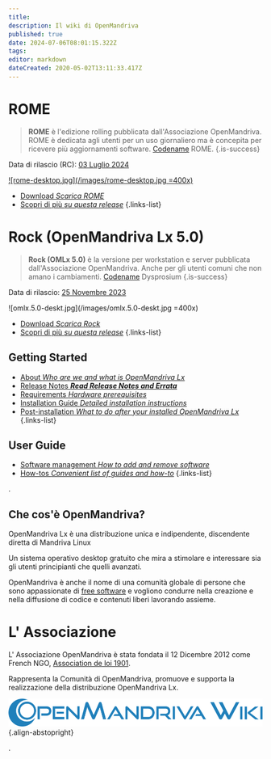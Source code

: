 ```yaml
---
title: 
description: Il wiki di OpenMandriva
published: true
date: 2024-07-06T08:01:15.322Z
tags: 
editor: markdown
dateCreated: 2020-05-02T13:11:33.417Z
---
```


# ROME

> **ROME** è l'edizione rolling pubblicata dall'Associazione OpenMandriva. ROME è dedicata agli utenti per un uso giornaliero ma è concepita per ricevere più aggiornamenti software. [Codename](/policies/codename) ROME.
{.is-success}

Data di rilascio (RC): [03 Luglio 2024](https://www.openmandriva.org/105)
 
[![rome-desktop.jpg](/images/rome-desktop.jpg =400x)](/images/rome-desktop.jpg) 


- [Download *Scarica ROME*](/en/distribution/releases/download)
- [Scopri di più *su questa release*](/distribution/releases/rome) 
{.links-list}

# Rock (OpenMandriva Lx 5.0)

>  **Rock (OMLx 5.0)** è la versione per workstation e server pubblicata dall'Associazione OpenMandriva. Anche per gli utenti comuni che non amano i cambiamenti. [Codename](/policies/codename) Dysprosium
{.is-success}

Data di rilascio: [25 Novembre 2023](https://www.openmandriva.org/101)

![omlx.5.0-deskt.jpg](/images/omlx.5.0-deskt.jpg =400x)


- [Download *Scarica Rock*](/en/distribution/releases/download)
- [Scopri di più *su questa release*](/en/distribution/releases/omlx50) 
{.links-list}

## Getting Started

- [About *Who are we and what is OpenMandriva Lx*](/en/distribution)
- [Release Notes ***Read Release Notes and Errata***](/en/distribution/releases/current)
- [Requirements *Hardware prerequisites*](/en/distribution/install/requirements/)
- [Installation Guide *Detailed installation instructions*](/en/distribution/install/)
- [Post-installation *What to do after your installed OpenMandriva Lx*](/en/distribution/install/post-install)
{.links-list}

## User Guide

- [Software management *How to add and remove software*](/en/distribution/guides/software-management)
- [How-tos *Convenient list of guides and how-to*](/en/distribution/guides/how-tos)
{.links-list}

.
## Che cos'è OpenMandriva?
OpenMandriva Lx è una distribuzione unica e indipendente, discendente diretta di Mandriva Linux

Un sistema operativo desktop gratuito che mira a stimolare e interessare sia gli utenti principianti che quelli avanzati.

OpenMandriva è anche il nome di una comunità globale di persone che sono appassionate di [free software](http://en.wikipedia.org/wiki/Free_software) e vogliono condurre nella creazione e nella diffusione di codice e contenuti liberi lavorando assieme.

# L' Associazione
L' Associazione OpenMandriva è stata fondata il 12 Dicembre 2012 come French NGO, [Association de loi 1901](https://fr.wikipedia.org/wiki/Association_loi_de_1901). 

Rappresenta la Comunità di OpenMandriva, promuove e supporta la realizzazione della distribuzione OpenMandriva Lx.

![openmandriva-wiki.svg](/logo/openmandriva-wiki.svg){.align-abstopright}

\.
